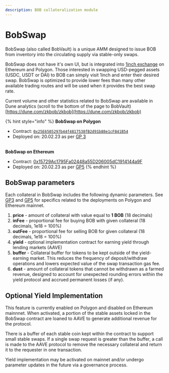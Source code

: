 ```yaml
---
description: BOB collateralization module
---
```


# BobSwap

BobSwap (also called BobVault) is a unique AMM designed to issue BOB from inventory into the circulating supply via stable-only swaps.

BobSwap does not have it's own UI, but is integrated into [1inch exchange](https://app.1inch.io/) on Ethereum and Polygon. Those interested in swapping USD-pegged assets (USDC, USDT or DAI) to BOB can simply visit 1inch and enter their desired swap. BobSwap is optimized to provide lower fees than many other available trading routes and will be used when it provides the best swap rate.

Current volume and other statistics related to BobSwap are available in Dune analytics (scroll to the bottom of the page to BobVault) [https://dune.com/zkbob/zkbob](https://dune.com/zkbob/zkbob)

{% hint style="info" %}
**BobSwap on Polygon**

* Contract: [`0x25E6505297b44f4817538fB2d91b88e1cF841B54`](https://polygonscan.com/address/0x25e6505297b44f4817538fb2d91b88e1cf841b54)
* Deployed on: 20.02.23 as per [GP 3](bob-governance-and-inventory/protocol-governance/gp-3-enable-bobvault-bobswap-for-public-use.md)

\
**BobSwap on Ethereum**

* Contract: [0x15729Ac1795Fa02448a55D206005dC1914144a9F](https://etherscan.io/address/0x15729Ac1795Fa02448a55D206005dC1914144a9F)
* Deployed on: 20.02.23 as per [GP5](bob-governance-and-inventory/protocol-governance/gp-5-enable-bobvault-bobswap-on-ethereum-mainnet.md)
{% endhint %}

## BobSwap parameters

Each collateral in BobSwap includes the following dynamic parameters. See [GP3](bob-governance-and-inventory/protocol-governance/gp-3-enable-bobvault-bobswap-for-public-use.md) and [GP5](bob-governance-and-inventory/protocol-governance/gp-5-enable-bobvault-bobswap-on-ethereum-mainnet.md) for specifics related to the deployments on Polygon and Ethereum mainnet.

1. **price** - amount of collateral with value equal to **1 BOB** (18 decimals)
2. **inFee** - proportional fee for buying BOB with given collateral (18 decimals, 1e18 = 100%)
3. **outFee** - proportional fee for selling BOB for given collateral (18 decimals, 1e18 = 100%)
4. **yield** - optional implementation contract for earning yield through lending markets (AAVE)
5. **buffer** - Collateral buffer for tokens to be kept outside of the yield-earning market. This reduces the frequency of deposit/withdraw operations and lowers expected value of the swap transaction gas fee.
6. **dust** - amount of collateral tokens that cannot be withdrawn as a farmed revenue, designed to account for unexpected rounding errors within the yield protocol and accrued permanent losses (if any).

## Optional Yield Implementation

This feature is currently enabled on Polygon and disabled on Ethereum mainnnet. When activated, a portion of the stable assets locked in the BobSwap contract are loaned to AAVE to generate additional revenue for the protocol.&#x20;

There is a buffer of each stable coin kept within the contract to support small stable swaps. If a single swap request is greater than the buffer, a call is made to the AAVE protocol to remove the necessary collateral and return it to the requester in one transaction.

Yield implementation may be activated on mainnet and/or undergo parameter updates in the future via a governance process.

